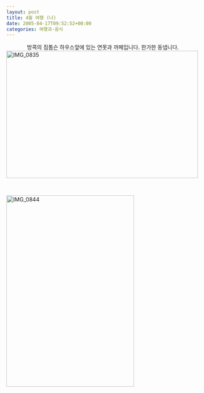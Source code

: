 ```yaml
---
layout: post
title: 4월 여행 (나)
date: 2005-04-17T09:52:52+00:00
categories: 여행과-음식
---
```

<center>
방콕의 짐톰슨 하우스앞에 있는 연못과 까페입니다. 한가한 동넵니다.</center><a href="http://jinto.pe.kr/584/img_0835" rel="attachment wp-att-3101"><img class="size-full wp-image-3101 aligncenter" alt="IMG_0835" src="http://jinto.pe.kr/wp-content/uploads/2005/04/IMG_0835.jpg" width="500" height="333" /></a>

&nbsp;

<a href="http://jinto.pe.kr/584/img_0844" rel="attachment wp-att-3103"><img class="aligncenter" alt="IMG_0844" src="http://jinto.pe.kr/wp-content/uploads/2005/04/IMG_0844.jpg" width="333" height="500" /></a>
